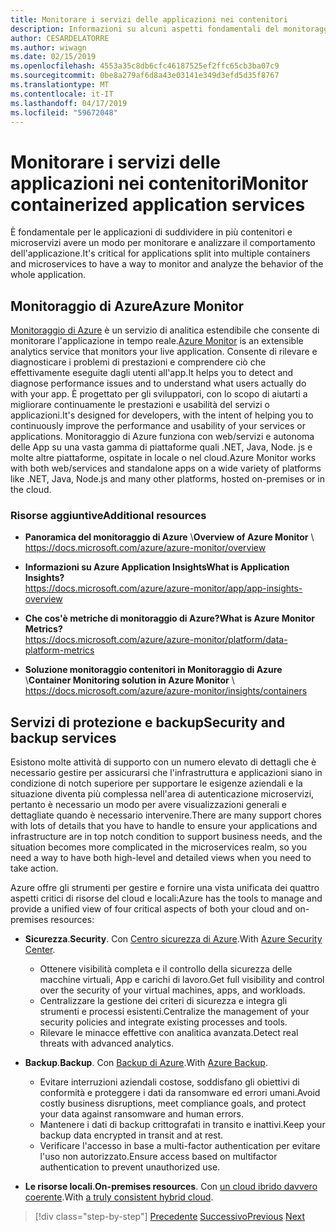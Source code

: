 ```yaml
---
title: Monitorare i servizi delle applicazioni nei contenitori
description: Informazioni su alcuni aspetti fondamentali del monitoraggio di architetture di contenitore
author: CESARDELATORRE
ms.author: wiwagn
ms.date: 02/15/2019
ms.openlocfilehash: 4553a35c8db6cfc46187525ef2ffc65cb3ba07c9
ms.sourcegitcommit: 0be8a279af6d8a43e03141e349d3efd5d35f8767
ms.translationtype: MT
ms.contentlocale: it-IT
ms.lasthandoff: 04/17/2019
ms.locfileid: "59672048"
---
```

# <a name="monitor-containerized-application-services"></a><span data-ttu-id="2fb91-103">Monitorare i servizi delle applicazioni nei contenitori</span><span class="sxs-lookup"><span data-stu-id="2fb91-103">Monitor containerized application services</span></span>

<span data-ttu-id="2fb91-104">È fondamentale per le applicazioni di suddividere in più contenitori e microservizi avere un modo per monitorare e analizzare il comportamento dell'applicazione.</span><span class="sxs-lookup"><span data-stu-id="2fb91-104">It's critical for applications split into multiple containers and microservices to have a way to monitor and analyze the behavior of the whole application.</span></span>

## <a name="azure-monitor"></a><span data-ttu-id="2fb91-105">Monitoraggio di Azure</span><span class="sxs-lookup"><span data-stu-id="2fb91-105">Azure Monitor</span></span>

<span data-ttu-id="2fb91-106">[Monitoraggio di Azure](https://azure.microsoft.com/services/monitor/) è un servizio di analitica estendibile che consente di monitorare l'applicazione in tempo reale.</span><span class="sxs-lookup"><span data-stu-id="2fb91-106">[Azure Monitor](https://azure.microsoft.com/services/monitor/) is an extensible analytics service that monitors your live application.</span></span> <span data-ttu-id="2fb91-107">Consente di rilevare e diagnosticare i problemi di prestazioni e comprendere ciò che effettivamente eseguite dagli utenti all'app.</span><span class="sxs-lookup"><span data-stu-id="2fb91-107">It helps you to detect and diagnose performance issues and to understand what users actually do with your app.</span></span> <span data-ttu-id="2fb91-108">È progettato per gli sviluppatori, con lo scopo di aiutarti a migliorare continuamente le prestazioni e usabilità del servizi o applicazioni.</span><span class="sxs-lookup"><span data-stu-id="2fb91-108">It's designed for developers, with the intent of helping you to continuously improve the performance and usability of your services or applications.</span></span> <span data-ttu-id="2fb91-109">Monitoraggio di Azure funziona con web/servizi e autonoma delle App su una vasta gamma di piattaforme quali .NET, Java, Node. js e molte altre piattaforme, ospitate in locale o nel cloud.</span><span class="sxs-lookup"><span data-stu-id="2fb91-109">Azure Monitor works with both web/services and standalone apps on a wide variety of platforms like .NET, Java, Node.js and many other platforms, hosted on-premises or in the cloud.</span></span>

### <a name="additional-resources"></a><span data-ttu-id="2fb91-110">Risorse aggiuntive</span><span class="sxs-lookup"><span data-stu-id="2fb91-110">Additional resources</span></span>

- <span data-ttu-id="2fb91-111">**Panoramica del monitoraggio di Azure** \\</span><span class="sxs-lookup"><span data-stu-id="2fb91-111">**Overview of Azure Monitor** \\</span></span>
  <https://docs.microsoft.com/azure/azure-monitor/overview>

- <span data-ttu-id="2fb91-112">**Informazioni su Azure Application Insights**</span><span class="sxs-lookup"><span data-stu-id="2fb91-112">**What is Application Insights?**</span></span> \
  <https://docs.microsoft.com/azure/azure-monitor/app/app-insights-overview>

- <span data-ttu-id="2fb91-113">**Che cos'è metriche di monitoraggio di Azure?**</span><span class="sxs-lookup"><span data-stu-id="2fb91-113">**What is Azure Monitor Metrics?**</span></span> \
  <https://docs.microsoft.com/azure/azure-monitor/platform/data-platform-metrics>

- <span data-ttu-id="2fb91-114">**Soluzione monitoraggio contenitori in Monitoraggio di Azure** \\</span><span class="sxs-lookup"><span data-stu-id="2fb91-114">**Container Monitoring solution in Azure Monitor** \\</span></span>
  <https://docs.microsoft.com/azure/azure-monitor/insights/containers>

## <a name="security-and-backup-services"></a><span data-ttu-id="2fb91-115">Servizi di protezione e backup</span><span class="sxs-lookup"><span data-stu-id="2fb91-115">Security and backup services</span></span>

<span data-ttu-id="2fb91-116">Esistono molte attività di supporto con un numero elevato di dettagli che è necessario gestire per assicurarsi che l'infrastruttura e applicazioni siano in condizione di notch superiore per supportare le esigenze aziendali e la situazione diventa più complessa nell'area di autenticazione microservizi, pertanto è necessario un modo per avere visualizzazioni generali e dettagliate quando è necessario intervenire.</span><span class="sxs-lookup"><span data-stu-id="2fb91-116">There are many support chores with lots of details that you have to handle to ensure your applications and infrastructure are in top notch condition to support business needs, and the situation becomes more complicated in the microservices realm, so you need a way to have both high-level and detailed views when you need to take action.</span></span>

<span data-ttu-id="2fb91-117">Azure offre gli strumenti per gestire e fornire una vista unificata dei quattro aspetti critici di risorse del cloud e locali:</span><span class="sxs-lookup"><span data-stu-id="2fb91-117">Azure has the tools to manage and provide a unified view of four critical aspects of both your cloud and on-premises resources:</span></span>

- <span data-ttu-id="2fb91-118">**Sicurezza**.</span><span class="sxs-lookup"><span data-stu-id="2fb91-118">**Security**.</span></span> <span data-ttu-id="2fb91-119">Con [Centro sicurezza di Azure](https://azure.microsoft.com/services/security-center/).</span><span class="sxs-lookup"><span data-stu-id="2fb91-119">With [Azure Security Center](https://azure.microsoft.com/services/security-center/).</span></span>
  - <span data-ttu-id="2fb91-120">Ottenere visibilità completa e il controllo della sicurezza delle macchine virtuali, App e carichi di lavoro.</span><span class="sxs-lookup"><span data-stu-id="2fb91-120">Get full visibility and control over the security of your virtual machines, apps, and workloads.</span></span>
  - <span data-ttu-id="2fb91-121">Centralizzare la gestione dei criteri di sicurezza e integra gli strumenti e processi esistenti.</span><span class="sxs-lookup"><span data-stu-id="2fb91-121">Centralize the management of your security policies and integrate existing processes and tools.</span></span>
  - <span data-ttu-id="2fb91-122">Rilevare le minacce effettive con analitica avanzata.</span><span class="sxs-lookup"><span data-stu-id="2fb91-122">Detect real threats with advanced analytics.</span></span>

- <span data-ttu-id="2fb91-123">**Backup**.</span><span class="sxs-lookup"><span data-stu-id="2fb91-123">**Backup**.</span></span> <span data-ttu-id="2fb91-124">Con [Backup di Azure](https://azure.microsoft.com/services/backup/).</span><span class="sxs-lookup"><span data-stu-id="2fb91-124">With [Azure Backup](https://azure.microsoft.com/services/backup/).</span></span>
  - <span data-ttu-id="2fb91-125">Evitare interruzioni aziendali costose, soddisfano gli obiettivi di conformità e proteggere i dati da ransomware ed errori umani.</span><span class="sxs-lookup"><span data-stu-id="2fb91-125">Avoid costly business disruptions, meet compliance goals, and protect your data against ransomware and human errors.</span></span>
  - <span data-ttu-id="2fb91-126">Mantenere i dati di backup crittografati in transito e inattivi.</span><span class="sxs-lookup"><span data-stu-id="2fb91-126">Keep your backup data encrypted in transit and at rest.</span></span>
  - <span data-ttu-id="2fb91-127">Verificare l'accesso in base a multi-factor authentication per evitare l'uso non autorizzato.</span><span class="sxs-lookup"><span data-stu-id="2fb91-127">Ensure access based on multifactor authentication to prevent unauthorized use.</span></span>

- <span data-ttu-id="2fb91-128">**Le risorse locali**.</span><span class="sxs-lookup"><span data-stu-id="2fb91-128">**On-premises resources**.</span></span> <span data-ttu-id="2fb91-129">Con [un cloud ibrido davvero coerente](https://azure.microsoft.com/resources/truly-consistent-hybrid-cloud-with-microsoft-azure/).</span><span class="sxs-lookup"><span data-stu-id="2fb91-129">With [a truly consistent hybrid cloud](https://azure.microsoft.com/resources/truly-consistent-hybrid-cloud-with-microsoft-azure/).</span></span>

>[!div class="step-by-step"]
><span data-ttu-id="2fb91-130">[Precedente](manage-production-docker-environments.md)
>[Successivo](../key-takeaways/index.md)</span><span class="sxs-lookup"><span data-stu-id="2fb91-130">[Previous](manage-production-docker-environments.md)
[Next](../key-takeaways/index.md)</span></span>
